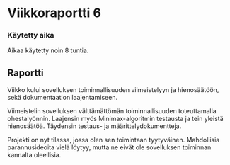# Viikkoraportti 6

### Käytetty aika

Aikaa käytetty noin 8 tuntia.

## Raportti

Viikko kului sovelluksen toiminnallisuuden viimeistelyyn ja hienosäätöön, sekä
dokumentaation laajentamiseen.

Viimeistelin sovelluksen välttämättömän toiminnallisuuden toteuttamalla
ohestalyönnin. Laajensin myös Minimax-algoritmin testausta ja tein yleistä
hienosäätöä. Täydensin testaus- ja määrittelydokumentteja.

Projekti on nyt tilassa, jossa olen sen toimintaan tyytyväinen. Mahdollisia
parannusideoita vielä löytyy, mutta ne eivät ole sovelluksen toiminnan kannalta
oleellisia.
